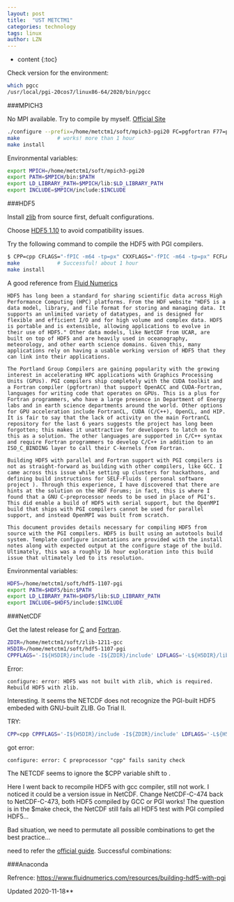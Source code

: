 ```yaml
---
layout: post
title:  "UST METCTM1"
categories: technology
tags: linux 
author: LZN
---
```


* content
{:toc}

Check version for the environment:

```bash
which pgcc
/usr/local/pgi-20cos7/linux86-64/2020/bin/pgcc
```

###MPICH3

No MPI available. Try to compile by myself. [Official Site](https://www.mpich.org/downloads/)

```bash
./configure --prefix=/home/metctm1/soft/mpich3-pgi20 FC=pgfortran F77=pgfortran CC=pgcc CXX=pgc++ rsh=ssh # no error, 10 minutes
make            # works! more than 1 hour
make install   
```

Environmental variables:
``` bash
export MPICH=/home/metctm1/soft/mpich3-pgi20
export PATH=$MPICH/bin:$PATH
export LD_LIBRARY_PATH=$MPICH/lib:$LD_LIBRARY_PATH 
export INCLUDE=$MPICH/include:$INCLUDE
```

###HDF5

Install [zlib](https://zlib.net/) from source first, defualt configurations.

Choose [HDF5 1.10](https://portal.hdfgroup.org/display/support/HDF5%201.10.7) to avoid compatibility issues.

Try the following command to compile the HDF5 with PGI compilers.

```bash
$ CPP=cpp CFLAGS="-fPIC -m64 -tp=px" CXXFLAGS="-fPIC -m64 -tp=px" FCFLAGS="-fPIC -m64 -tp=px" CC=pgcc CXX=pgc++ FC=pgfortran ./configure --with-zlib=/home/yhuangci/soft/zlib-1.2.11-gcc --prefix=/home/yhuangci/soft/hdf5-1.10.6-pgi-16cos7 --enable-hl  --enable-threadsafe --enable-cxx --enable-fortran --enable-unsupported
make            # Successful! about 1 hour
make install    
```

A good reference from [Fluid Numerics](https://www.fluidnumerics.com/resources/building-hdf5-with-pgi)
```
HDF5 has long been a standard for sharing scientific data across High Performance Computing (HPC) platforms. From the HDF website "HDF5 is a data model, library, and file format for storing and managing data. It supports an unlimited variety of datatypes, and is designed for flexible and efficient I/O and for high volume and complex data. HDF5 is portable and is extensible, allowing applications to evolve in their use of HDF5." Other data models, like NetCDF from UCAR, are built on top of HDF5 and are heavily used in oceanography, meteorology, and other earth science domains. Given this, many applications rely on having a usable working version of HDF5 that they can link into their applications.

The Portland Group Compilers are gaining popularity with the growing interest in accelerating HPC applications with Graphics Processing Units (GPUs). PGI compilers ship completely with the CUDA toolkit and a Fortran compiler (pgfortran) that support OpenACC and CUDA-Fortran, languages for writing code that operates on GPUs. This is a plus for Fortran programmers, who have a large presence in Department of Energy labs and in earth science departments around the world. Other options for GPU acceleration include FortranCL, CUDA (C/C++), OpenCL, and HIP. It is fair to say that the lack of activity on the main FortranCL repository for the last 6 years suggests the project has long been forgotten; this makes it unattractive for developers to latch on to this as a solution. The other languages are supported in C/C++ syntax and require Fortran programmers to develop C/C++ in addition to an ISO_C_BINDING layer to call their C-kernels from Fortran.

Building HDF5 with parallel and Fortran support with PGI compilers is not as straight-forward as building with other compilers, like GCC. I came across this issue while setting up clusters for hackathons, and defining build instructions for SELF-Fluids ( personal software project ). Through this experience, I have discovered that there are hints at the solution on the HDF Forums; in fact, this is where I found that a GNU C-preprocessor needs to be used in place of PGI's. This did enable a build of HDF5 with serial support, but the OpenMPI build that ships with PGI compilers cannot be used for parallel support, and instead OpenMPI was built from scratch.

This document provides details necessary for compiling HDF5 from source with the PGI compilers. HDF5 is built using an autotools build system. Template configure incantations are provided with the install notes along with expected output at the configure stage of the build.  Ultimately, this was a roughly 16 hour exploration into this build issue that ultimately led to its resolution. 
```

Environmental variables:
``` bash
HDF5=/home/metctm1/soft/hdf5-1107-pgi
export PATH=$HDF5/bin:$PATH
export LD_LIBRARY_PATH=$HDF5/lib:$LD_LIBRARY_PATH 
export INCLUDE=$HDF5/include:$INCLUDE
```
###NetCDF

Get the latest release for [C](https://github.com/Unidata/netcdf-c/releases) and [Fortran](https://github.com/Unidata/netcdf-fortran/releases).
```bash
ZDIR=/home/metctm1/soft/zlib-1211-gcc
H5DIR=/home/metctm1/soft/hdf5-1107-pgi
CPPFLAGS='-I${H5DIR}/include -I${ZDIR}/include' LDFLAGS='-L${H5DIR}/lib -L${ZDIR}/lib' ./configure --prefix=${NCDIR} --disable-dap CC=pgcc
```

Error:
```
configure: error: HDF5 was not built with zlib, which is required. Rebuild HDF5 with zlib.
```
 
Interesting. It seems the NETCDF does not recognize the PGI-built HDF5 embeded with GNU-built ZLIB. Go Trial II.

TRY:
```bash
CPP=cpp CPPFLAGS='-I${H5DIR}/include -I${ZDIR}/include' LDFLAGS='-L${H5DIR}/lib -L${ZDIR}/lib' ./configure --prefix=${NCDIR} --disable-dap CC=pgcc
```
got error:
```
configure: error: C preprocessor "cpp" fails sanity check
```

The NETCDF seems to ignore the $CPP variable shift to .

Here I went back to recompile HDF5 with gcc compiler, still not work. I noticed it could be a version issue in NetCDF. Change NetCDF-C-474 back to NetCDF-C-473, both HDF5 compiled by GCC or PGI works!
The question is in the $make check, the NetCDF still fails all HDF5 test with PGI compiled HDF5...

Bad situation, we need to permutate all possible combinations to get the best practice...

need to refer the [official guide](https://www.unidata.ucar.edu/software/netcdf/docs/getting_and_building_netcdf.html).
Successful combinations:


###Anaconda


Refrence: https://www.fluidnumerics.com/resources/building-hdf5-with-pgi

Updated 2020-11-18**

